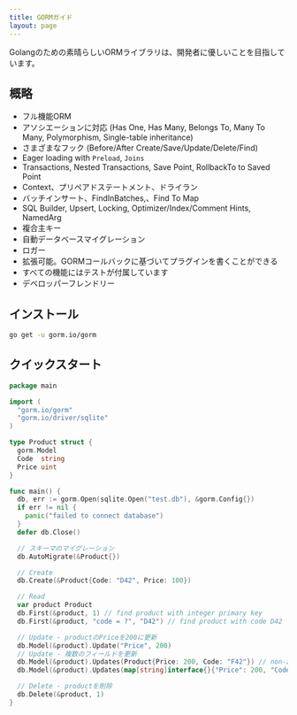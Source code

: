 ```yaml
---
title: GORMガイド
layout: page
---
```


Golangのための素晴らしいORMライブラリは、開発者に優しいことを目指しています。

## 概略

* フル機能ORM
* アソシエーションに対応 (Has One, Has Many, Belongs To, Many To Many, Polymorphism, Single-table inheritance)
* さまざまなフック (Before/After Create/Save/Update/Delete/Find)
* Eager loading with `Preload`, `Joins`
* Transactions, Nested Transactions, Save Point, RollbackTo to Saved Point
* Context、プリペアドステートメント、ドライラン
* バッチインサート、FindInBatches,、Find To Map
* SQL Builder, Upsert, Locking, Optimizer/Index/Comment Hints, NamedArg
* 複合主キー
* 自動データベースマイグレーション
* ロガー
* 拡張可能。GORMコールバックに基づいてプラグインを書くことができる
* すべての機能にはテストが付属しています
* デベロッパーフレンドリー

## インストール

```sh
go get -u gorm.io/gorm
```

## クイックスタート

```go
package main

import (
  "gorm.io/gorm"
  "gorm.io/driver/sqlite"
)

type Product struct {
  gorm.Model
  Code  string
  Price uint
}

func main() {
  db, err := gorm.Open(sqlite.Open("test.db"), &gorm.Config{})
  if err != nil {
    panic("failed to connect database")
  }
  defer db.Close()

  // スキーマのマイグレーション
  db.AutoMigrate(&Product{})

  // Create
  db.Create(&Product{Code: "D42", Price: 100})

  // Read
  var product Product
  db.First(&product, 1) // find product with integer primary key
  db.First(&product, "code = ?", "D42") // find product with code D42

  // Update - productのPriceを200に更新
  db.Model(&product).Update("Price", 200)
  // Update - 複数のフィールドを更新
  db.Model(&product).Updates(Product{Price: 200, Code: "F42"}) // non-zero fields
  db.Model(&product).Updates(map[string]interface{}{"Price": 200, "Code": "F42"})

  // Delete - productを削除
  db.Delete(&product, 1)
}
```
